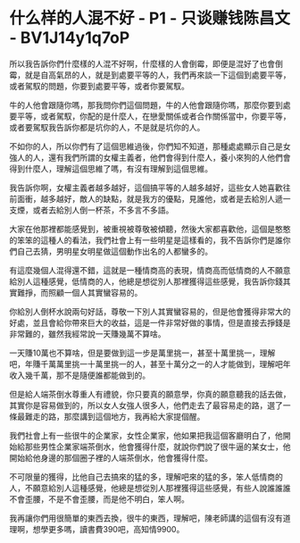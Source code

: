 # 什么样的人混不好 - P1 - 只谈赚钱陈昌文 - BV1J14y1q7oP

所以我告訴你們什麼樣的人混不好啊，什麼樣的人會倒霉，即便是混好了也會倒霉，就是自高氣昂的人，就是到處要平等的人，我們再來談一下這個到處要平等，或者駕馭的問題，你要到處要平等，或者你要駕馭。

牛的人他會跟隨你嗎，那我問你們這個問題，牛的人他會跟隨你嗎，那麼你要到處要平等，或者駕馭，你配的是什麼人，在戀愛關係或者合作關係當中，你要平等，或者要駕馭我告訴你都是坑你的人，不是就是坑你的人。

不如你的人，所以你們有了這個思維過後，你們知不知道，那種處處顯示自己是女強人的人，還有我們所謂的女權主義者，他們會得到什麼人，養小來狗的人他們會得到什麼人，理解這個思維了嗎，有沒有理解到這個思維。

我告訴你啊，女權主義者越多越好，這個搞平等的人越多越好，這些女人她喜歡往前面衝，越多越好，敵人的缺點，就是我方的優點，見誰他，或者是去給別人遞一支煙，或者去給別人倒一杯茶，不多言不多語。

大家在他那裡都能感覺到，被重視被尊敬被傾聽，然後大家都喜歡他，這個是憨憨的笨笨的這種人的看法，我們社會上有一些明星是這樣看的，我不告訴你們是誰你們自己去猜，男明星女明星做這個動作出名的人都蠻多的。

有這麼幾個人混得還不錯，這就是一種情商高的表現，情商高而低情商的人不願意給別人這種感覺，低情商的人，他總是想從別人那裡獲得這些感覺，我告訴你錢其實難掙，而照顧一個人其實蠻容易的。

你給別人倒杯水說兩句好話，尊敬一下別人其實蠻容易的，但是他會獲得非常大的好處，並且會給你帶來巨大的收益，這是一件非常好做的事情，但是直接去掙錢是非常難的，雖然我經常說一天賺幾萬不算啥。

一天賺10萬也不算啥，但是要做到這一步是萬里挑一，甚至十萬里挑一，理解吧，年賺千萬萬里挑一十萬里挑一的人，甚至十萬分之一的人才能做到，理解吧年收入幾千萬，那不是隨便誰都能做到的。

但是給人端茶倒水尊重人有禮貌，你只要真的願意學，你真的願意聽我的話去做，其實你是容易做到的，所以女人女強人很多人，他們走去了最容易走的路，選了一條最難走的路，那麼講到這個地方，我再給大家提個醒。

我們社會上有一些很牛的企業家，女性企業家，他如果把我這個客廳明白了，他開始給那些男性企業家端茶倒水，他會獲得什麼，就說你們說了很牛逼的某女士，他開始給他身邊的那個圈子裡的人端茶倒水，他會獲得什麼。

不可限量的獲得，比他自己去搞來的猛的多，理解吧來的猛的多，笨人低情商的人，不願意給別人這種感覺，他總是想從別人那裡獲得這些感覺，有些人說誰誰誰不會歪腰，不是不會歪腰，而是他不明白，笨人啊。

我再讓你們用很簡單的東西去換，很牛的東西，理解吧，陳老師講的這個有沒有道理啊，想學更多嗎，讀書費390吧，高知情9900。

